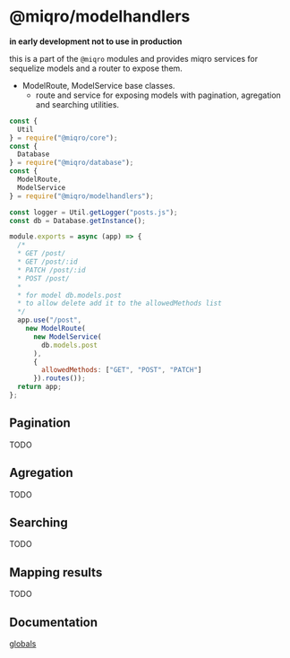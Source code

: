 # @miqro/modelhandlers

**in early development not to use in production**

this is a part of the ```@miqro``` modules and provides miqro services for sequelize models and a router to expose them.

- ModelRoute, ModelService base classes.
  - route and service for exposing models with pagination, agregation and searching utilities.

```javascript
const {
  Util
} = require("@miqro/core");
const {
  Database
} = require("@miqro/database");
const {
  ModelRoute,
  ModelService
} = require("@miqro/modelhandlers");

const logger = Util.getLogger("posts.js");
const db = Database.getInstance();

module.exports = async (app) => {
  /*
  * GET /post/
  * GET /post/:id
  * PATCH /post/:id
  * POST /post/
  * 
  * for model db.models.post
  * to allow delete add it to the allowedMethods list
  */
  app.use("/post",
    new ModelRoute(
      new ModelService(
        db.models.post
      ),
      {
        allowedMethods: ["GET", "POST", "PATCH"]
      }).routes());
  return app;
};
```

## Pagination

TODO

## Agregation

TODO

## Searching

TODO

## Mapping results

TODO

## Documentation

[globals](docs/globals.md)
